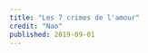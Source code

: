 ```yaml
---
title: "Les 7 crimes de l'amour"
credit: "Nao"
published: 2019-09-01
---
```


<!-- TODO wrong date -->

